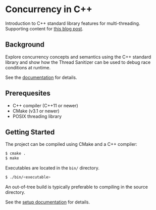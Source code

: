 # Concurrency in C++

Introduction to C++ standard library features for multi-threading. Supporting content for [this blog post](https://blog.kevinwmatthews.com/concurrency-in-cxx-std-thread/).


## Background

Explore concurrency concepts and semantics using the C++ standard library and
show how the Thread Sanitizer can be used to debug race conditions at runtime.

See the [documentation](https://kevinwmatthews.github.io/cxx-concurrency)
for details.


## Prerequesites

  * C++ compiler (C++11 or newer)
  * CMake (v3.1 or newer)
  * POSIX threading library


## Getting Started

The project can be compiled using CMake and a C++ compiler:
```bash
$ cmake .
$ make
```

Executables are located in the `bin/` directory.
```bash
$ ./bin/<executable>
```

An out-of-tree build is typically preferable to compiling in the source directory.

See the [setup documentation](https://kevinwmatthews.github.io/cxx-concurrency/setup.html)
for details.
